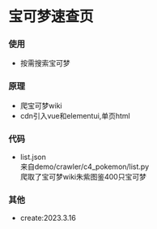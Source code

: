 # 宝可梦速查页

### 使用
- 按需搜索宝可梦

### 原理
- 爬宝可梦wiki
- cdn引入vue和elementui,单页html

### 代码
- list.json  
来自demo/crawler/c4_pokemon/list.py  
爬取了宝可梦wiki朱紫图鉴400只宝可梦  

### 其他
- create:2023.3.16